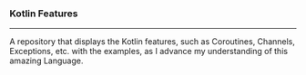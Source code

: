 
### Kotlin Features

----
A repository that displays the Kotlin features, such as
Coroutines, Channels, Exceptions, etc. with the examples, 
as I advance my understanding of this amazing Language.